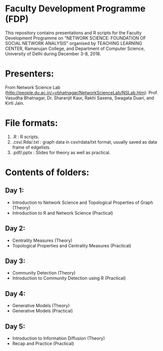 # Faculty Development Programme (FDP)
This repository contains presentations and R scripts for the Faculty Development Programme on "NETWORK SCIENCE: FOUNDATION OF
SOCIAL NETWORK ANALYSIS" organised by TEACHING LEARNING CENTER, Ramanujan College, and Department of Computer Science, University of Delhi during December 3-8, 2018.

Presenters:
===========
From Network Science Lab (http://people.du.ac.in/~vbhatnagar/NetworkScienceLab/NSLab.htm): Prof. Vasudha Bhatnagar, Dr. Sharanjit Kaur, Rakhi Saxena, Swagata Duari, and Kirti Jain.

File formats:
=============
1.  .R : R scripts.
2.  .csv/.Rda/.txt : graph data in csv/rdata/txt format, usually saved as data frame of edgelists.
3.  .pdf/.pptx : Slides for theory as well as practical.

Contents of folders:
====================
Day 1:
------
* Introduction to Network Science and Topological Properties of Graph (Theory)
* Introduction to R and Network Science (Practical)

Day 2:
------
* Centrality Measures (Theory)
* Topological Properties and Centrality Measures (Practical)

Day 3:
------
* Community Detection (Theory)
* Introduction to Community Detection using R (Practical)

Day 4:
------
* Generative Models (Theory)
* Generative Models (Practical)

Day 5:
------
* Introduction to Information Diffusion (Theory)
* Recap and Practice (Practical)




